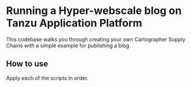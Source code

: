 # Running a Hyper-webscale blog on Tanzu Application Platform

This codebase walks you through creating your own Cartographer Supply Chains
with a simple example for publishing a blog.

## How to use

Apply each of the scripts in order.
